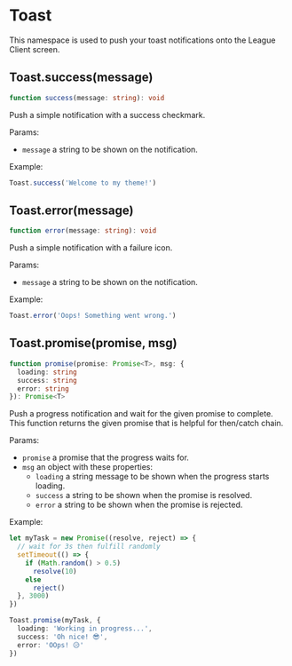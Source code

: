 # Toast

This namespace is used to push your toast notifications onto the League Client screen.

## Toast.success(message)

<Badge type="info" text="function" />
<Badge type="tip" text="since v1.0.6" />

```ts
function success(message: string): void
```

Push a simple notification with a success checkmark.

Params:

- `message` a string to be shown on the notification.

Example:

```ts
Toast.success('Welcome to my theme!')
```

## Toast.error(message)

<Badge type="info" text="function" />
<Badge type="tip" text="since v1.0.6" />

```ts
function error(message: string): void
```

Push a simple notification with a failure icon.

Params:

- `message` a string to be shown on the notification.

Example:

```ts
Toast.error('Oops! Something went wrong.')
```

## Toast.promise(promise, msg)

<Badge type="info" text="function" />
<Badge type="tip" text="since v1.0.6" />

```ts
function promise(promise: Promise<T>, msg: {
  loading: string
  success: string
  error: string
}): Promise<T>
```

Push a progress notification and wait for the given promise to complete.
This function returns the given promise that is helpful for then/catch chain.

Params:

- `promise` a promise that the progress waits for.
- `msg` an object with these properties:
  - `loading` a string message to be shown when the progress starts loading.
  - `success` a string to be shown when the promise is resolved.
  - `error` a string to be shown when the promise is rejected.

Example:

```ts
let myTask = new Promise((resolve, reject) => {
  // wait for 3s then fulfill randomly
  setTimeout(() => {
    if (Math.random() > 0.5)
      resolve(10)
    else
      reject()
  }, 3000)
})

Toast.promise(myTask, {
  loading: 'Working in progress...',
  success: 'Oh nice! 😎',
  error: 'OOps! 😥'
})
```